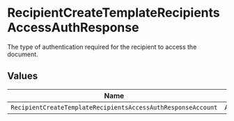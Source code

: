 # RecipientCreateTemplateRecipientsAccessAuthResponse

The type of authentication required for the recipient to access the document.


## Values

| Name                                                         | Value                                                        |
| ------------------------------------------------------------ | ------------------------------------------------------------ |
| `RecipientCreateTemplateRecipientsAccessAuthResponseAccount` | ACCOUNT                                                      |